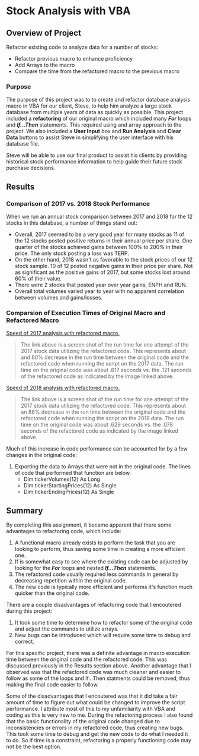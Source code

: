 # Stock Analysis with VBA

## Overview of Project

Refactor existing code to analyze data for a number of stocks:
- Refactor previous macro to enhance proficiency
- Add Arrays to the macro
- Compare the time from the refactored macro to the previous macro

### Purpose

  The purpose of this project was to to create and refactor database analysis macro in VBA for our client, Steve, to help him analyze a large stock database from multiple years of data as quickly as possible. This project included a **refactoring** of our original macro which included many ***For*** loops and ***If...Then*** statements. This required using and array approach to the project. We also included a **User Input** box and **Run Analysis** and **Clear Data** buttons to assist Steve in simplifying the user interface with his database file.
  
  Steve will be able to use our final product to assist his clients by providing historical stock performance information to help guide their future stock purchase decisions.

## Results

### Comparison of 2017 vs. 2018 Stock Performance

When we run an annual stock comparison between 2017 and 2018 for the 12 stocks in this database, a number of things stand out:
* Overall, 2017 seemed to be a very good year for many stocks as 11 of the 12 stocks posted positive returns in their annual price per share. One quarter of the stocks achieved gains between 100% to 200% in their price. The only stock posting a loss was TERP.
* On the other hand, 2018 wasn't as favorable to the stock prices of our 12 stock sample. 10 of 12 posted negative gains in their price per share. Not as significant as the positive gains of 2017, but some stocks lost around 60% of their value.
* There were 2 stocks that posted year over year gains, ENPH and RUN.
* Overall total volumes varied year to year with no apparent correlation between volumes and gains/losses.

### Comparsion of Execution Times of Original Macro and Refactored Macro

[Speed of 2017 analysis with refactored macro.](/Resources/VBA_Challenge_2017.png)

> The link above is a screen shot of the run time for one attempt of the 2017 stock data utilizing the refactored code. This represents about and 80% decrease in the run time between the original code and the refactored code when running the script on the 2017 data. The run time on the original code was about .617 seconds vs. the .121 seconds of the refactored code as indicated by the image linked above.

[Speed of 2018 analysis with refactored macro.](/Resources/VBA_Challenge_2018.png)

> The link above is a screen shot of the run time for one attempt of the 2017 stock data utilizing the refactored code. This represents about an 88% decrease in the run time between the original code and the refactored code when running the script on the 2018 data. The run time on the original code was about .629 seconds vs. the .078 seconds of the refactored code as indicated by the image linked above.

Much of this increase in code performance can be accounted for by a few changes in the original code:
1. Exporting the data to Arrays that were not in the original code. The lines of code that performed that function are below.
    - Dim tickerVolumes(12) As Long
    - Dim tickerStartingPrices(12) As Single
    - Dim tickerEndingPrices(12) As Single

## Summary

By completing this assignment, it became apparent that there some advantages to refactoring code, which include:
1. A functional macro already exists to perform the task that you are looking to perform, thus saving some time in creating a more efficient one.
2. If is somewhat easy to see where the existing code can be adjusted by looking for the ***For*** loops and nested ***If...Then*** statements.
3. The refactored code usually required less commands in general by decreasing repetition within the original code. 
4. The new code is typically more efficient and performs it's function much quicker than the original code.

There are a couple disadvantages of refactoring code that I encoutered during this project:
1. It took some time to determine how to refactor some of the original code and adjust the commands to utilize arrays.
2. New bugs can be introduced which will require some time to debug and correct.

For this specific project, there was a definite advantage in macro execution time between the original code and the refactored code. This was discussed previously in the Results section above. Another advantage that I observed was that the refactored code was much cleaner and easier to follow as some of the loops and If...Then statments could be removed, thus making the final code easier to follow. 

Some of the disadvantages that I encoutered was that it did take a fair amount of time to figure out what could be changed to improve the script performance. I attribute most of this to my unfamiliarity with VBA and coding as this is very new to me. During the refactoring process I also found that the basic functionality of the original code changed due to inconsistencies or errors in my refactored code, thus creating new bugs. This took some time to debug and get the new code to do what I needed it to do. So if time is a constraint, refactoring a properly functioning code may not be the best option.
